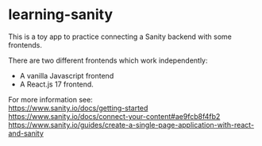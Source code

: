 # learning-sanity
This is a toy app to practice connecting a Sanity backend with some frontends.

There are two different frontends which work independently:
- A vanilla Javascript frontend
- A React.js 17 frontend.

For more information see:<br>
https://www.sanity.io/docs/getting-started<br>
https://www.sanity.io/docs/connect-your-content#ae9fcb8f4fb2<br>
https://www.sanity.io/guides/create-a-single-page-application-with-react-and-sanity<br>

